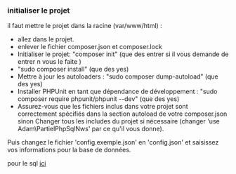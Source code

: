 ### initialiser le projet ###

il faut mettre le projet dans la racine (var/www/html)  :
  - allez dans le projet.
  - enlever le fichier composer.json et composer.lock
  - Initialiser le projet: "composer init" (que des entrer si il vous demande de entrer n vous le faite )
  - "sudo composer install" (que des yes)
  - Mettre à jour les autoloaders : "sudo composer dump-autoload" (que des yes)
  - Installer PHPUnit en tant que dépendance de développement : "sudo composer require phpunit/phpunit --dev" (que des yes)
  - Assurez-vous que les fichiers inclus dans votre projet sont correctement spécifiés dans la section autoload de votre composer.json sinon Changer tous les includes du projet si nécessaire (changer 'use Adam\PartielPhpSqlNws' par ce qu'il vous donne).

Puis changez le fichier 'config.exemple.json' en 'config.json' et saisissez vos informations pour la base de données.

pour le sql [ici](https://github.com/Adambizien/partiel_php_sql_NWS/blob/main/Database.sql)
